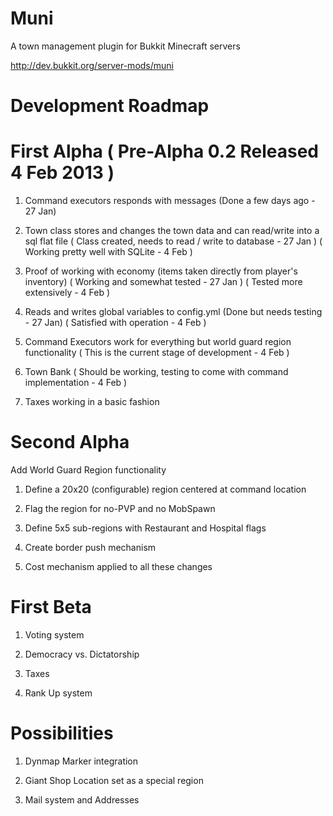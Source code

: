 Muni
====
A town management plugin for Bukkit Minecraft servers

http://dev.bukkit.org/server-mods/muni

Development Roadmap
===================
First Alpha ( Pre-Alpha 0.2 Released 4 Feb 2013 )
===========
1) Command executors responds with messages (Done a few days ago - 27 Jan) 

2) Town class stores and changes the town data and can read/write into a sql flat file ( Class created, needs to read / write to database - 27 Jan ) 
( Working pretty well with SQLite - 4 Feb ) 

3) Proof of working with economy (items taken directly from player's inventory) ( Working and somewhat tested - 27 Jan )
( Tested more extensively - 4 Feb ) 

4) Reads and writes global variables to config.yml (Done but needs testing - 27 Jan)
( Satisfied with operation - 4 Feb ) 

5) Command Executors work for everything but world guard region functionality
( This is the current stage of development - 4 Feb ) 

6) Town Bank ( Should be working, testing to come with command implementation - 4 Feb )

7) Taxes working in a basic fashion


Second Alpha
============

Add World Guard Region functionality

1) Define a 20x20 (configurable) region centered at command location

2) Flag the region for no-PVP and no MobSpawn

3) Define 5x5 sub-regions with Restaurant and Hospital flags

4) Create border push mechanism

5) Cost mechanism applied to all these changes


First Beta
==========
1) Voting system

2) Democracy vs. Dictatorship 

3) Taxes

4) Rank Up system

Possibilities
=============
1) Dynmap Marker integration

2) Giant Shop Location set as a special region

3) Mail system and Addresses